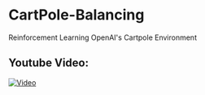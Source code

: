 # CartPole-Balancing
Reinforcement Learning OpenAI's Cartpole Environment

## Youtube Video: 
[![Video](https://img.youtube.com/vi/VOR9JvbKSPg/maxresdefault.jpg)](https://www.youtube.com/watch?v=VOR9JvbKSPg)



